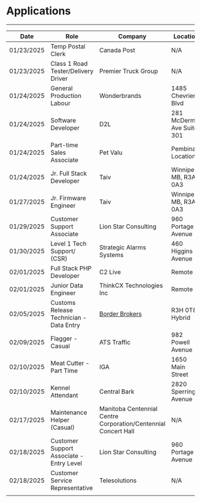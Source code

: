 # Applications
---

| Date       | Role                                     | Company                                                                                                                                          | Location                   | Attachments                                                                                                                                                                                                                                    |
| ---------- | ---------------------------------------- | ------------------------------------------------------------------------------------------------------------------------------------------------ | -------------------------- | ---------------------------------------------------------------------------------------------------------------------------------------------------------------------------------------------------------------------------------------------- |
| 01/23/2025 | Temp Postal Clerk                        | Canada Post                                                                                                                                      | N/A                        | [Company Job Posting](https://jobs.canadapost.ca/job/Winnipeg-Temp-Postal-Clerk-MB/588213317/?feedId=222817&utm_source=Indeed&utm_campaign=CanPost_Indeed&jobPipeline=Indeed)                                                                  |
| 01/23/2025 | Class 1 Road Tester/Delivery Driver      | Premier Truck Group                                                                                                                              | N/A                        | [Company Job Posting](https://jobs.lever.co/premiertruck/094a805d-3315-4b8f-8701-ee38e1dec524/apply)                                                                                                                                           |
| 01/24/2025 | General Production Labour                | Wonderbrands                                                                                                                                     | 1485 Chevrier Blvd         | [Company Job Posting](https://careersen-wonderbrands.icims.com/jobs/17608/job?utm_source=hiringcafe_integration&iis=Job+Board&iisn=HiringCafe&mobile=false&width=1030&height=500&bga=true&needsRedirect=false&jan1offset=-360&jun1offset=-300) |
| 01/24/2025 | Software Developer                       | D2L                                                                                                                                              | 281 McDermot Ave Suite 301 | [Company Job Posting](https://www.d2l.com/careers/jobs/software-developer/260466/)                                                                                                                                                             |
| 01/24/2025 | Part-time Sales Associate                | Pet Valu                                                                                                                                         | Pembina Location           | [Company Job Posting](https://petvalu.wd3.myworkdayjobs.com/external_career_site_pet_valu_canada/job/3002---Winnipeg---Pembina/Part-time-Sales-Associate_R22744-1)                                                                             |
| 01/24/2025 | Jr. Full Stack Developer                 | Taiv                                                                                                                                             | Winnipeg, MB, R3A 0A3      | [Indeed Posting](https://ca.indeed.com/viewjob?jk=d2e08fa61e791981&from=shareddesktop)                                                                                                                                                         |
| 01/27/2025 | Jr. Firmware Engineer                    | Taiv                                                                                                                                             | Winnipeg, MB, R3A 0A3      | [Indeed Posting](https://ca.indeed.com/viewjob?jk=c0ce7d95d924fb18&from=shareddesktop)                                                                                                                                                         |
| 01/29/2025 | Customer Support Associate               | Lion Star Consulting                                                                                                                             | 960 Portage Avenue         | [Indeed Posting](https://ca.indeed.com/viewjob?jk=4b166efbf82d9a56&from=shareddesktop)                                                                                                                                                         |
| 01/30/2025 | Level 1 Tech Support/ (CSR)              | Strategic Alarms Systems                                                                                                                         | 460 Higgins Avenue         | [Indeed Posting](https://ca.indeed.com/viewjob?jk=7b11f829184aeb6f&from=shareddesktop)                                                                                                                                                         |
| 02/01/2025 | Full Stack PHP Developer                 | C2 Live                                                                                                                                          | Remote                     | [Indeed Posting](https://ca.indeed.com/viewjob?jk=efd86154af9ee151&from=shareddesktop)                                                                                                                                                         |
| 02/01/2025 | Junior Data Engineer                     | ThinkCX Technologies Inc                                                                                                                         | Remote                     | [Indeed Posting](https://ca.indeed.com/viewjob?jk=b2f5a2d2ca60a1d6&from=shareddesktop)                                                                                                                                                         |
| 02/05/2025 | Customs Release Technician - Data Entry  | [Border Brokers](https://ca.indeed.com:443/cmp/Border-Brokers-1?campaignid=mobvjcmp&from=mobviewjob&tk=1ijbn2588glgu800&fromjk=9f6ea1a77720eb3d) | R3H 0T8, Hybrid            | [Indeed Posting](https://ca.indeed.com/viewjob?jk=9f6ea1a77720eb3d&from=shareddesktop)                                                                                                                                                         |
| 02/09/2025 | Flagger - Casual                         | ATS Traffic                                                                                                                                      | 982 Powell Avenue          | [Indeed Posting](https://ca.indeed.com/viewjob?jk=09707d17e9008eca&from=shareddesktop)                                                                                                                                                         |
| 02/10/2025 | Meat Cutter - Part Time                  | IGA                                                                                                                                              | 1650 Main Street           | [Indeed Posting](https://ca.indeed.com/viewjob?jk=6907b95b2278cdf2&from=shareddesktop)                                                                                                                                                         |
| 02/10/2025 | Kennel Attendant                         | Central Bark                                                                                                                                     | 2820 Sperring Avenue       | [Indeed Posting](https://ca.indeed.com/viewjob?jk=644aa4923bed2266&from=shareddesktop)                                                                                                                                                         |
| 02/17/2025 | Maintenance Helper (Casual)              | Manitoba Centennial Centre Corporation/Centennial Concert Hall                                                                                   | N/A                        | [Indeed Posting](https://ca.indeed.com/viewjob?jk=471d8774293a63ad&from=shareddesktop)                                                                                                                                                         |
| 02/18/2025 | Customer Support Associate - Entry Level | Lion Star Consulting                                                                                                                             | 960 Portage Avenue         | [Indeed Posting](https://ca.indeed.com/viewjob?jk=4b166efbf82d9a56&from=shareddesktop)                                                                                                                                                         |
| 02/18/2025 | Customer Service Representative          | Telesolutions                                                                                                                                    | N/A                        | [Indeed Posting](https://ca.indeed.com/viewjob?jk=f8f0d2496c39f8fc&from=shareddesktop)                                                                                                                                                         |
|            |                                          |                                                                                                                                                  |                            |                                                                                                                                                                                                                                                |

